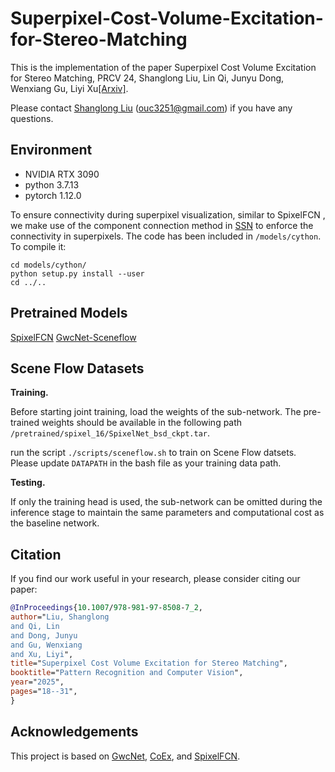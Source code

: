 # Superpixel-Cost-Volume-Excitation-for-Stereo-Matching
This is the implementation of the paper Superpixel Cost Volume Excitation for Stereo Matching, PRCV 24, Shanglong Liu, Lin Qi, Junyu Dong, Wenxiang Gu, Liyi Xu[\[Arxiv\]](https://arxiv.org/abs/2411.13105).

Please contact [Shanglong Liu](https://github.com/lsl-air) (ouc3251@gmail.com) if you have any questions.

## Environment
* NVIDIA RTX 3090
* python 3.7.13
* pytorch 1.12.0

To ensure connectivity during superpixel visualization, similar to SpixelFCN , we make use of the component connection method in [SSN](https://github.com/NVlabs/ssn_superpixels) to enforce the connectivity in superpixels. The code has been included in ```/models/cython```. To compile it:
```
cd models/cython/
python setup.py install --user
cd ../..
```

## Pretrained Models
[SpixelFCN](https://pan.baidu.com/s/1GW5-U92IDiwEFItZNfoo5w?pwd=65kd)
[GwcNet-Sceneflow](https://pan.baidu.com/s/1pEUM0c-xZdQoAr3yBSiloQ?pwd=aqa3)

## Scene Flow Datasets
**Training.**

Before starting joint training, load the weights of the sub-network. The pre-trained weights should be available in the following path ```/pretrained/spixel_16/SpixelNet_bsd_ckpt.tar```.

run the script `./scripts/sceneflow.sh` to train on Scene Flow datsets. Please update `DATAPATH` in the bash file as your training data path.

**Testing.**

If only the training head is used, the sub-network can be omitted during the inference stage to maintain the same parameters and computational cost as the baseline network.

## Citation
If you find our work useful in your research, please consider citing our paper:

```bibtex
@InProceedings{10.1007/978-981-97-8508-7_2,
author="Liu, Shanglong
and Qi, Lin
and Dong, Junyu
and Gu, Wenxiang
and Xu, Liyi",
title="Superpixel Cost Volume Excitation for Stereo Matching",
booktitle="Pattern Recognition and Computer Vision",
year="2025",
pages="18--31",
}
```

## Acknowledgements
This project is based on [GwcNet](https://github.com/xy-guo/GwcNet), [CoEx](https://github.com/antabangun/coex), and [SpixelFCN](https://github.com/fuy34/superpixel_fcn).